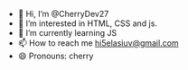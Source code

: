 - 👋 Hi, I’m @CherryDev27
- 👀 I’m interested in HTML, CSS and js.
- 🌱 I’m currently learning JS
- 📫 How to reach me hi5elasiuv@gmail.com
- 😄 Pronouns: cherry

<!---
CherryDev27/CherryDev27 is a ✨ special ✨ repository because its `README.md` (this file) appears on your GitHub profile.
You can click the Preview link to take a look at your changes.
--->
